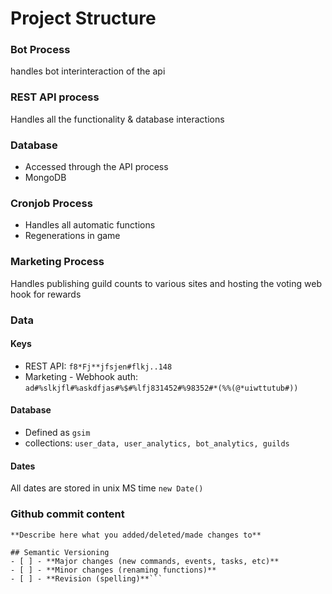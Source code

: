 # Project Structure

### Bot Process
handles bot interinteraction of the api

### REST API process 
Handles all the functionality & database interactions

### Database 
- Accessed through the API process
- MongoDB

### Cronjob Process
- Handles all automatic functions
- Regenerations in game

### Marketing Process
Handles publishing guild counts to various sites and hosting the voting web hook for rewards

### Data

#### Keys
- REST API: `f8*Fj**jfsjen#flkj..148`
- Marketing - Webhook auth: `ad#%slkjfl#%askdfjas#%$#%lfj831452#%98352#*(%%(@*uiwttutub#))`

#### Database
- Defined as `gsim`
- collections: `user_data, user_analytics, bot_analytics, guilds`

#### Dates
All dates are stored in unix MS time `new Date()`
### Github commit content
```
**Describe here what you added/deleted/made changes to**

## Semantic Versioning
- [ ] - **Major changes (new commands, events, tasks, etc)**
- [ ] - **Minor changes (renaming functions)**
- [ ] - **Revision (spelling)**```